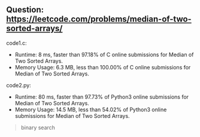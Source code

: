 ## Question: https://leetcode.com/problems/median-of-two-sorted-arrays/

code1.c:
* Runtime: 8 ms, faster than 97.18% of C online submissions for Median of Two Sorted Arrays.
* Memory Usage: 6.3 MB, less than 100.00% of C online submissions for Median of Two Sorted Arrays.

code2.py:
* Runtime: 80 ms, faster than 97.73% of Python3 online submissions for Median of Two Sorted Arrays.
* Memory Usage: 14.5 MB, less than 54.02% of Python3 online submissions for Median of Two Sorted Arrays.
> binary search